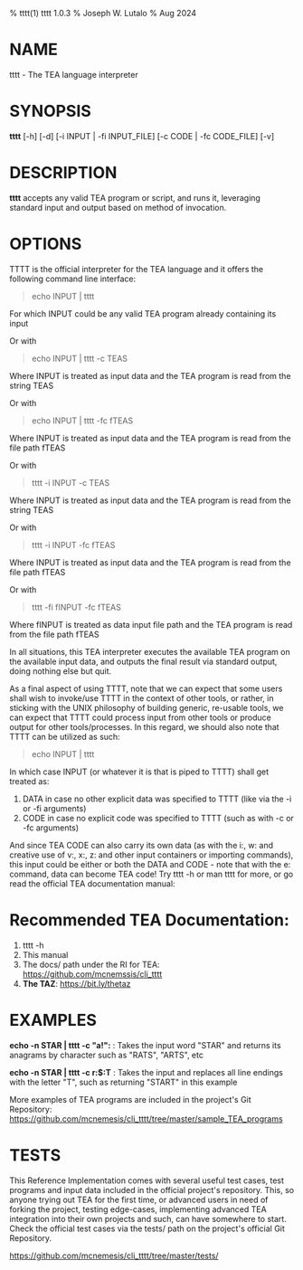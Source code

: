 % tttt(1) tttt 1.0.3
% Joseph W. Lutalo
% Aug 2024

# NAME
tttt - The TEA language interpreter

# SYNOPSIS
**tttt** [-h] [-d] [-i INPUT | -fi INPUT_FILE] [-c CODE | -fc CODE_FILE] [-v] 

# DESCRIPTION
**tttt** accepts any valid TEA program or script, and runs it, leveraging standard input and output based on method of invocation.

# OPTIONS

TTTT is the official interpreter for the TEA language and it offers the following command line interface:

> echo INPUT | tttt 

For which INPUT could be any valid TEA program already containing its input

Or with

> echo INPUT | tttt -c TEAS

Where INPUT is treated as input data and the TEA program is read from the string TEAS

Or with

> echo INPUT | tttt -fc fTEAS

Where INPUT is treated as input data and the TEA program is read from the file path fTEAS

Or with

> tttt -i INPUT -c TEAS

Where INPUT is treated as input data and the TEA program is read from the string TEAS

Or with

> tttt -i INPUT -fc fTEAS

Where INPUT is treated as input data and the TEA program is read from the file path fTEAS

Or with

> tttt -fi fINPUT -fc fTEAS

Where fINPUT is treated as data input file path and the TEA program is read from the file path fTEAS

In all situations, this TEA interpreter executes the available TEA program on the available input data, and outputs the final result via standard output, doing nothing else but quit.

As a final aspect of using TTTT, note that we can expect that some users shall wish to invoke/use TTTT in the context of other tools, or rather,
in sticking with the UNIX philosophy of building generic, re-usable tools, we can expect that TTTT could process input from other tools or produce
output for other tools/processes. In this regard, we should also note that TTTT can be utilized as such:

> echo INPUT | tttt

In which case INPUT (or whatever it is that is piped to TTTT) shall get treated as:

1. DATA in case no other explicit data was specified to TTTT (like via the -i or -fi arguments)
2. CODE in case no explicit code was specified to TTTT (such as with -c or -fc arguments)

And since TEA CODE can also carry its own data (as with the i:, w: and creative use of v:, x:, z: and other input containers or importing commands), this input could be either or both the DATA and CODE - note that with the e: command, data can become TEA code! Try tttt -h or man tttt for more, or go read the official TEA documentation manual: 

# Recommended TEA Documentation:

1. tttt -h
2. This manual
3. The docs/ path under the RI for TEA: https://github.com/mcnemssis/cli_tttt
4. **The TAZ**: https://bit.ly/thetaz

# EXAMPLES
**echo -n STAR | tttt -c "a!":**
: Takes the input word "STAR" and returns its anagrams by character such as "RATS", "ARTS", etc

**echo -n STAR | tttt -c r:$:T**
: Takes the input and replaces all line endings with the letter "T", such as returning "START" in this example

More examples of TEA programs are included in the project's Git Repository: https://github.com/mcnemesis/cli_tttt/tree/master/sample_TEA_programs


# TESTS

This Reference Implementation comes with several useful test cases, test programs and input data included in the official project's repository. This, so anyone trying out TEA for the first time, or advanced users in need of forking the project, testing edge-cases, implementing advanced TEA integration into their own projects and such, can have somewhere to start. Check the official test cases via the tests/ path on the project's official Git Repository.

https://github.com/mcnemesis/cli_tttt/tree/master/tests/

